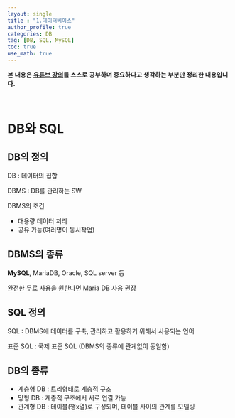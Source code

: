 ```yaml
---
layout: single
title : "1.데이터베이스"
author_profile: true
categories: DB
tag: [DB, SQL, MySQL] 
toc: true
use_math: true
---
```




**본 내용은 [유튜브 강의](https://www.youtube.com/watch?v=6JFEJWLcKUc&list=PLVsNizTWUw7GCfy5RH27cQL5MeKYnl8Pm&index=2)를 스스로 공부하며 중요하다고 생각하는 부분만 정리한 내용입니다.**

<br>

# DB와 SQL



## DB의 정의

DB : 데이터의 집합

DBMS : DB를 관리하는 SW

DBMS의 조건

- 대용량 데이터 처리
- 공유 가능(여러명이 동시작업)



## DBMS의 종류

**MySQL**,  MariaDB, Oracle, SQL server 등

완전한 무료 사용을 원한다면 Maria DB 사용 권장



## SQL 정의

SQL :  DBMS에 데이터를 구축, 관리하고 활용하기 위해서 사용되는 언어

표준 SQL : 국제 표준 SQL (DBMS의 종류에 관계없이 동일함)



## DB의 종류

- 계층형 DB : 트리형태로 계층적 구조
- 망형 DB : 계층적 구조에서 서로 연결 가능
- 관계형 DB : 테이블(행x열)로 구성되며, 테이블 사이의 관계를 모델링